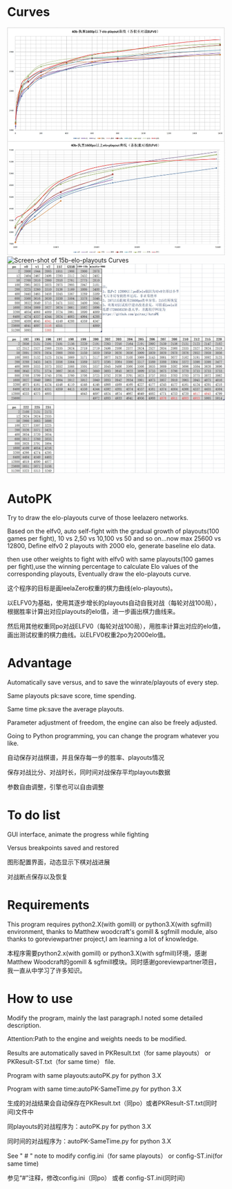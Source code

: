 # Curves
![Screen-shot of 40b-elo-playouts Curves](https://github.com/guitanj/AutoPK/blob/master/curves/40b-elo-playoutsCurve-updateTo231.jpg "Screen-shot of 40b-elo-playouts Curves")
![Screen-shot of 15b-elo-playouts Curves](https://github.com/guitanj/AutoPK/blob/master/curves/15b-elo-playoutsCurve-update157-990.jpg "Screen-shot of 15b-elo-playouts Curves")
![权重playouts值对应elo分对照表-基于各自100局对战测试（设定ELFV0 2po为2000）](https://github.com/guitanj/AutoPK/blob/master/elo/playoutsVSEloList-update231.jpg "playouts vs elo list")

# AutoPK
Try to draw the elo-playouts curve of those leelazero networks.

Based on the elfv0, auto self-fight with the gradual growth of playouts(100 games per fight), 10 vs 2,50 vs 10,100 vs 50 and so on...now max 25600 vs 12800, Define elfv0 2 playouts with 2000 elo, generate baseline elo data.

then use other weights to fight with elfv0 with same playouts(100 games per fight),use the winning percentage to calculate Elo values of the corresponding playouts, Eventually draw the elo-playouts curve.

这个程序的目标是画leelaZero权重的棋力曲线(elo-playouts)。

以ELFV0为基础，使用其逐步增长的playouts自动自我对战（每轮对战100局），根据胜率计算出对应playouts的elo值，进一步画出棋力曲线来。

然后用其他权重同po对战ELFV0（每轮对战100局），用胜率计算出对应的elo值，画出测试权重的棋力曲线。以ELFV0权重2po为2000elo值。

# Advantage
Automatically save versus, and to save the winrate/playouts of every step.

Same playouts pk:save score, time spending.

Same time pk:save the average playouts.

Parameter adjustment of freedom, the engine can also be freely adjusted.

Going to Python programming, you can change the program whatever you like.

自动保存对战棋谱，并且保存每一步的胜率、playouts情况

保存对战比分、对战时长，同时间对战保存平均playouts数据

参数自由调整，引擎也可以自由调整

# To do list
GUI interface, animate the progress while fighting

Versus breakpoints saved and restored

图形配置界面，动态显示下棋对战进展

对战断点保存以及恢复

# Requirements
This program requires python2.X(with gomill) or python3.X(with sgfmill) environment, thanks to Matthew woodcraft's gomill & sgfmill module, also thanks to goreviewpartner project,I am learning a lot of knowledge.

本程序需要python2.x(with gomill) or python3.X(with sgfmill)环境，感谢Matthew Woodcraft的gomill & sgfmill模块。同时感谢goreviewpartner项目，我一直从中学习了许多知识。

# How to use
Modify the program, mainly the last paragraph.I noted some detailed description. 

Attention:Path to the engine and weights needs to be modified.

Results are automatically saved in PKResult.txt（for same playouts） or PKResult-ST.txt（for same time） file.

Program with same playouts:autoPK.py for python 3.X

Program with same time:autoPK-SameTime.py for python 3.X

生成的对战结果会自动保存在PKResult.txt（同po）或者PKResult-ST.txt(同时间)文件中

同playouts的对战程序为：autoPK.py for python 3.X

同时间的对战程序为：autoPK-SameTime.py for python 3.X

See " # " note to modify config.ini（for same playouts） or config-ST.ini(for same time)

参见“#”注释，修改config.ini（同po） 或者 config-ST.ini(同时间)
